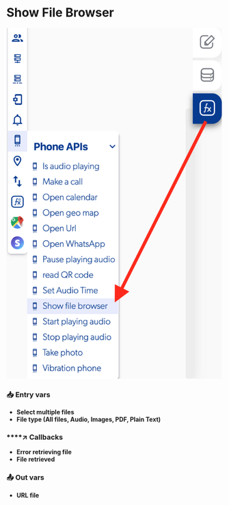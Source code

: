 # Show File Browser

![](../../../.gitbook/assets/captura-de-pantalla-2020-02-10-a-la-s-13.36.08.png)



### 📥 Entry vars <a id="entry-vars"></a>

* **Select multiple files**
* **File type \(All files, Audio, Images, PDF, Plain Text\)**

### \*\*\*\*↗ **Callbacks**

* **Error retrieving file**
* **File retrieved**

### 📤 Out vars <a id="entry-vars"></a>

* **URL file**

